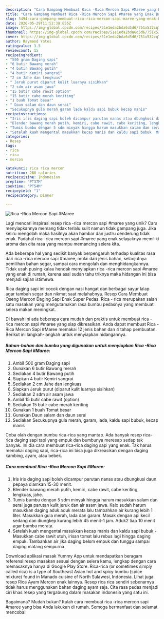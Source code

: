 ```yaml
---
description: "Cara Gampang Membuat Rica -Rica Mercon Sapi #Maree yang Enak Banget"
title: "Cara Gampang Membuat Rica -Rica Mercon Sapi #Maree yang Enak Banget"
slug: 5494-cara-gampang-membuat-rica-rica-mercon-sapi-maree-yang-enak-banget
date: 2020-05-29T11:52:38.855Z
image: https://img-global.cpcdn.com/recipes/51e1eda2bda6d5d6/751x532cq70/rica-rica-mercon-sapi-maree-foto-resep-utama.jpg
thumbnail: https://img-global.cpcdn.com/recipes/51e1eda2bda6d5d6/751x532cq70/rica-rica-mercon-sapi-maree-foto-resep-utama.jpg
cover: https://img-global.cpcdn.com/recipes/51e1eda2bda6d5d6/751x532cq70/rica-rica-mercon-sapi-maree-foto-resep-utama.jpg
author: Raymond Yates
ratingvalue: 3.5
reviewcount: 15
recipeingredient:
- "500 gram Daging sapi"
- "6 butir Bawang merah"
- "4 butir Bawang putih"
- "4 butir Kemiri sangrai"
- "2 cm Jahe dan lengkuas"
- " Jeruk purut diparut kulit luarnya sisihkan"
- "2 sdm air asam jawa"
- "15 butir cabe rawit option"
- "15 butir cabe merah keriting"
- "1 buah Tomat besar"
- " Daun salam dan daun serai"
- "Secukupnya gula merah garam lada kaldu sapi bubuk kecap manis"
recipeinstructions:
- "Iris iris daging sapi boleh dicampur parutan nanas atau dbungkusi daun pepaya diamkan 15-30 menit."
- "Blender bawang merah putih, kemiri, cabe rawit, cabe keriting, lengkuas, jahe."
- "Tumis bumbu dengan 5 sdm minyak hingga harum masukkan salam dan serai juga parutan kulit jeruk dan air asam jawa. Kalo sudah harum masukkan daging aduk aduk merata lalu tambahkan air kurang lebih 1 liter. Masukkan gula merah, lada dan garam. Masak dengan api kecil sedang dan diungkep kurang lebih 45 menit-1 jam. Aduk2 tiap 10 menit agar bumbu merata."
- "Setelah kuah mengental masukkan kecap manis dan kaldu sapi bubuk  Masukkan cabe rawit utuh, irisan tomat lalu rebus lagi hingga daging empuk. Tambahkan air jika daging belom empuk dan tunggu sampai daging matang sempurna."
categories:
- Resep
tags:
- rica
- rica
- mercon

katakunci: rica rica mercon 
nutrition: 280 calories
recipecuisine: Indonesian
preptime: "PT37M"
cooktime: "PT54M"
recipeyield: "1"
recipecategory: Dinner

---
```



![Rica -Rica Mercon Sapi #Maree](https://img-global.cpcdn.com/recipes/51e1eda2bda6d5d6/751x532cq70/rica-rica-mercon-sapi-maree-foto-resep-utama.jpg)

Lagi mencari inspirasi resep rica -rica mercon sapi #maree yang unik? Cara menyiapkannya memang tidak terlalu sulit namun tidak gampang juga. Jika keliru mengolah maka hasilnya akan hambar dan justru cenderung tidak enak. Padahal rica -rica mercon sapi #maree yang enak selayaknya memiliki aroma dan cita rasa yang mampu memancing selera kita.

Ada beberapa hal yang sedikit banyak berpengaruh terhadap kualitas rasa dari rica -rica mercon sapi #maree, mulai dari jenis bahan, selanjutnya pemilihan bahan segar, sampai cara mengolah dan menghidangkannya. Tidak usah pusing kalau hendak menyiapkan rica -rica mercon sapi #maree yang enak di rumah, karena asal sudah tahu triknya maka hidangan ini bisa menjadi sajian istimewa.

Rica daging sapi ini cocok dengan nasi hangat dan berbagai sayur lalap agar tambah segar dan nikmat saat melahabnya. Resep Cara Membuat Oseng Mercon Daging Sapi Enak Super Pedas. Rica - rica merupakan salah satu masakan yang mengutamakan rasa bumbu pedasnya yang membuat selera makan meningkat.


Di bawah ini ada beberapa cara mudah dan praktis untuk membuat rica -rica mercon sapi #maree yang siap dikreasikan. Anda dapat membuat Rica -Rica Mercon Sapi #Maree memakai 12 jenis bahan dan 4 tahap pembuatan. Berikut ini langkah-langkah untuk menyiapkan hidangannya.

<!--inarticleads1-->

##### Bahan-bahan dan bumbu yang digunakan untuk menyiapkan Rica -Rica Mercon Sapi #Maree:

1. Ambil 500 gram Daging sapi
1. Gunakan 6 butir Bawang merah
1. Sediakan 4 butir Bawang putih
1. Siapkan 4 butir Kemiri sangrai
1. Sediakan 2 cm Jahe dan lengkuas
1. Siapkan  Jeruk purut (diparut kulit luarnya sisihkan)
1. Sediakan 2 sdm air asam jawa
1. Ambil 15 butir cabe rawit (option)
1. Sediakan 15 butir cabe merah keriting
1. Gunakan 1 buah Tomat besar
1. Gunakan  Daun salam dan daun serai
1. Sediakan Secukupnya gula merah, garam, lada, kaldu sapi bubuk, kecap manis


Coba olah dengan bumbu rica-rica yang mantap. Ada banyak resep rica-rica daging sapi tapi yang empuk dan bumbunya meresap sedap tak banyak. Ini dia cara membuat rica-rica daging sapi yang enak. Tak harus memakai daging sapi, rica-rica ini bisa juga dikreasikan dengan daging kambing, ayam, atau bebek. 

<!--inarticleads2-->

##### Cara membuat Rica -Rica Mercon Sapi #Maree:

1. Iris iris daging sapi boleh dicampur parutan nanas atau dbungkusi daun pepaya diamkan 15-30 menit.
1. Blender bawang merah putih, kemiri, cabe rawit, cabe keriting, lengkuas, jahe.
1. Tumis bumbu dengan 5 sdm minyak hingga harum masukkan salam dan serai juga parutan kulit jeruk dan air asam jawa. Kalo sudah harum masukkan daging aduk aduk merata lalu tambahkan air kurang lebih 1 liter. Masukkan gula merah, lada dan garam. Masak dengan api kecil sedang dan diungkep kurang lebih 45 menit-1 jam. Aduk2 tiap 10 menit agar bumbu merata.
1. Setelah kuah mengental masukkan kecap manis dan kaldu sapi bubuk -  Masukkan cabe rawit utuh, irisan tomat lalu rebus lagi hingga daging empuk. Tambahkan air jika daging belom empuk dan tunggu sampai daging matang sempurna.


Download aplikasi masak Yummy App untuk mendapatkan beragam referensi resep masakan sesuai dengan selera kamu, lengkap dengan cara memasaknya hanya di Google Play Store. Rica-rica (or sometimes simply called rica) is a type of Southeast Asian hot and spicy bumbu (spice mixture) found in Manado cuisine of North Sulawesi, Indonesia. Lihat juga resep Rica Ayam Mercon enak lainnya. Resep rica rica sendiri sebenarnya tidak harus menggunakan bahan daging ayam saja. Cita rasa pedas menjadi ciri khas resep yang tergabung dalam masakan indonesia yang satu ini. 

Bagaimana? Mudah bukan? Itulah cara membuat rica -rica mercon sapi #maree yang bisa Anda lakukan di rumah. Semoga bermanfaat dan selamat mencoba!
